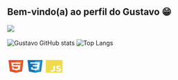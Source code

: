 ## Bem-vindo(a) ao perfil do Gustavo 😁

<div> 
  <a href="https://www.linkedin.com/in/" target="_blank"><img src="https://img.shields.io/badge/-LinkedIn-%230077B5?style=for-the-badge&logo=linkedin&logoColor=white" target="_blank"></a> 
</div>

![Gustavo GitHub stats](https://github-readme-stats.vercel.app/api?username=CbGustav&show_icons=true&theme=tokyonight)
![Top Langs](https://github-readme-stats.vercel.app/api/top-langs/?username=CbGustav&layout=compact&langs_count=6&theme=tokyonight)


<div style="display: inline_block"><br>
  <img align="center" alt="HTML" height="30" width="40" src="https://raw.githubusercontent.com/devicons/devicon/master/icons/html5/html5-original.svg">
  <img align="center" alt="CSS" height="30" width="40" src="https://raw.githubusercontent.com/devicons/devicon/master/icons/css3/css3-original.svg">
  <img align="center" alt="Js" height="30" width="40" src="https://raw.githubusercontent.com/devicons/devicon/master/icons/javascript/javascript-plain.svg">
</div>
 
 <br>
 

